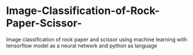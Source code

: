# Image-Classification-of-Rock-Paper-Scissor-
Image classification of rock paper and scissor using machine learning with tensorflow model as a neural network and python as language
